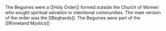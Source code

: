 The Beguines were a [[Holy Order]] formed outside the Church of Women who sought spiritual salvation in intentional communities. The male version of the order was the [[Beghards]]. The Beguines were part of the [[Rhineland Mystics]]